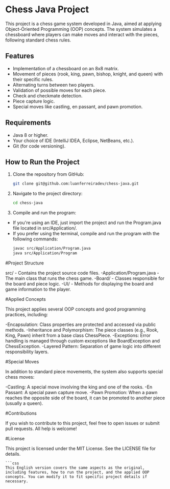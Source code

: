 # Chess Java Project

This project is a chess game system developed in Java, aimed at applying Object-Oriented Programming (OOP) concepts. The system simulates a chessboard where players can make moves and interact with the pieces, following standard chess rules.

## Features

- Implementation of a chessboard on an 8x8 matrix.
- Movement of pieces (rook, king, pawn, bishop, knight, and queen) with their specific rules.
- Alternating turns between two players.
- Validation of possible moves for each piece.
- Check and checkmate detection.
- Piece capture logic.
- Special moves like castling, en passant, and pawn promotion.

## Requirements

- Java 8 or higher.
- Your choice of IDE (IntelliJ IDEA, Eclipse, NetBeans, etc.).
- Git (for code versioning).

## How to Run the Project

1. Clone the repository from GitHub:
   ```bash
   git clone git@github.com:luanferreiradev/chess-java.git
2. Navigate to the project directory:
    ```bash
   cd chess-java
3. Compile and run the program:
- If you're using an IDE, just import the project and run the Program.java file located in src/Application/.
- If you prefer using the terminal, compile and run the program with the following commands:
    ```bash
    javac src/Application/Program.java
    java src/Application/Program
  
#Project Structure

src/ - Contains the project source code files.
 -Application/Program.java - The main class that runs the chess game.
 -Board/ - Classes responsible for the board and piece logic.
 -UI/ - Methods for displaying the board and game information to the player.

#Applied Concepts

This project applies several OOP concepts and good programming practices, including:

-Encapsulation: Class properties are protected and accessed via public methods.
-Inheritance and Polymorphism: The piece classes (e.g., Rook, King, Pawn) inherit from a base class ChessPiece.
-Exceptions: Error handling is managed through custom exceptions like BoardException and ChessException.
-Layered Pattern: Separation of game logic into different responsibility layers.

#Special Moves

In addition to standard piece movements, the system also supports special chess moves:

-Castling: A special move involving the king and one of the rooks.
-En Passant: A special pawn capture move.
-Pawn Promotion: When a pawn reaches the opposite side of the board, it can be promoted to another piece (usually a queen).

#Contributions

If you wish to contribute to this project, feel free to open issues or submit pull requests. All help is welcome!

#License

This project is licensed under the MIT License. See the LICENSE file for details.

    ```css
    This English version covers the same aspects as the original, including features, how to run the project, and the applied OOP concepts. You can modify it to fit specific project details if necessary.

